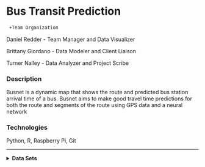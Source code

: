 # Bus Transit Prediction



```diff
 +Team Organization
```



Daniel Redder - Team Manager and Data Visualizer

Brittany Giordano - Data Modeler and Client Liaison

Turner Nalley - Data Analyzer and Project Scribe
 
<h3>Description</h3> 

Busnet is a dynamic map that shows the route and predicted bus station arrival time of a bus. Busnet aims to make good travel time predictions for both the route and segments of the route using GPS data and a neural network
 
<h3>Technologies</h3> 

Python, R, Raspberry Pi, Git

----

<details>
 <summary><strong>Data Sets</strong></summary>
  
  
  <h2>Live Marta Bus Data</h2>
  
  
  | Adherence | block_abbr | block_id | direction | last_updated | latitude | longitude | route | stop_id | timepoint | trip_id | vehicle |
| --- | ----------- | -------- | ------------ | -----------| -----------| -----------| -----------| -----------| -----------| -----------| -----------| 
| 0 |	39-7 |	341 |	Southbound |	2021-02-15 6:33:31 |	33.7837368 |	-84.267377 |	6 |	901155 |	Inman Park Station (North Loop) |	7035213 |	1530|

*figure 1*
  
  
  The data seen in *figure 1* is a sample of the live data we are collecting from marta. To do this we are using the [bus-transit](https://github.com/itsmarta/marta-python) python library to access marta's restfull api. The fields generated from this api vary slightly from the posted GTFS. \#TODO look into this

<details><summary><strong>Field Definitions</strong></summary>
  
  \
  **Adherence** :  Identifies if arrival and departure times are adhered to by the vehicle or if they are aproximate  ( 0 approximate, 1 or empty times are exact)
  
  
  **block_abbr** : ? \#TODO
  
  
  **block_id** : An id corresponding to the "block" the current trip resides in. A block is a set of trips made with the same vehicle (may or may not be distinct to one day)
  
  
  **direction** : Appears to be a String representing the current heading of the bus
  
  **last_updated** : The time data was last reported from the bus
  
  **latitude** : a decimal degree between -90.0 and 90.0 representing the latitude of the bus
  
  
  **longitude** : a decimal degree between -180.0 and 180.0 representing the longitude of the bus
  
  
  **route** : may be related to routeID \#TODO 
  
  
  **stop_id** : Identifies a serviced stop. Unclear if next stop or last stop.
  
  
  **timepoint** : Current Street of bus
  
  
  **trip_id** : Identifies the current trip (unclear what a trip includes)
  
  
  **vehicle** : ?  (not included in gtfs but presumably vehicle id)
  
  </details>

  
  <h2>GTFS Data</h2>
  
  GTFS or General Transit Feed Specification is a standard data format used for transportation data. This data provides all the organizational information that links feed data to specific buses, routes, and stops. The documentation for this data including field specifications can be found here "[GTFS-Reference-Data](https://developers.google.com/transit/gtfs/reference#stop_timestxt)". MARTA's 2020 implementation of GTFS can be found [here](https://www.itsmarta.com/app-developer-resources.aspx) in the form of a zip folder with the following files inside. 


**Agency**:


**calendar**:


**calendar_dates**:


**routes**:


**shapes**:


**stop_times**:


**stops**:


**trips**:

 
 <h2>Gwinnett County Transit Feeds</h2>
 
The data found [here](https://transitfeeds.com/p/gwinnett-county-transit/862)


</details>













